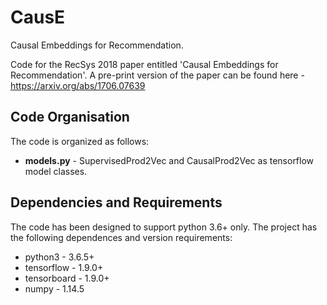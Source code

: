 # CausE
Causal Embeddings for Recommendation.

Code for the RecSys 2018 paper entitled 'Causal Embeddings for Recommendation'. A pre-print version of the paper can be found here - https://arxiv.org/abs/1706.07639


## Code Organisation
The code is organized as follows:
- **models.py** - SupervisedProd2Vec and CausalProd2Vec as tensorflow model classes.

## Dependencies and Requirements
The code has been designed to support python 3.6+ only. The project has the following dependences and version requirements:

- python3 - 3.6.5+
- tensorflow - 1.9.0+
- tensorboard - 1.9.0+
- numpy - 1.14.5



